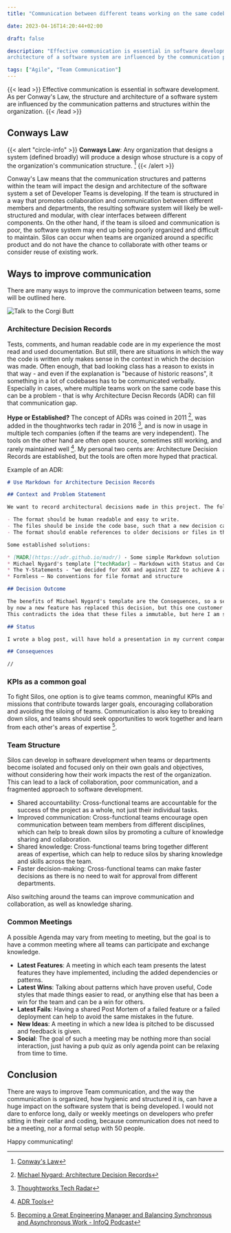```yaml
---
title: "Communication between different teams working on the same codebase"

date: 2023-04-16T14:20:44+02:00

draft: false

description: "Effective communication is essential in software development. As per Conway's Law, the structure and
architecture of a software system are influenced by the communication patterns and structures within the organization. "

tags: ["Agile", "Team Communication"]
---
```


{{< lead >}}
Effective communication is essential in software development. As per Conway's Law, the structure and architecture of a
software system are influenced by the communication patterns and structures within the organization.
{{< /lead >}}

## Conways Law

{{< alert "circle-info" >}} **Conways Law**:
Any organization that designs a system (defined broadly) will produce a design whose structure is a copy of the
organization's communication structure. [^conwaysLaw]
{{< /alert >}}

[^conwaysLaw]: [Conway's Law](http://www.melconway.com/Home/Committees_Paper.html)

Conway's Law means that the communication structures and patterns within the team will impact the design and
architecture of the software system a set of Developer Teams is developing.
If the team is structured in a way that promotes collaboration and communication between different members and
departments, the resulting software system will likely be well-structured and modular, with clear interfaces between
different components.
On the other hand, if the team is siloed and communication is poor, the software system may end up being poorly
organized and difficult to maintain.
Silos can occur when teams are organized around a specific product and do not have the chance to collaborate with other
teams or consider reuse of existing work.

## Ways to improve communication

There are many ways to improve the communication between teams, some will be outlined here.

![Talk to the Corgi Butt](/images/2023-04-talk.png)


### Architecture Decision Records

Tests, comments, and human readable code are in my experience the most read and used documentation.
But still, there are situations in which the way the code is written only makes sense in the context in which the
decision was made.
Often enough, that bad looking class has a reason to exists in that way - and even if the explanation is "because of
historic reasons", it something in a lot of codebases has to be communicated verbally.
Especially in cases, where multiple teams work on the same code base this can be a problem - that is why Architecture
Decisn Records (ADR) can fill that communication gap.

**Hype or Established?** The concept of ADRs was coined in 2011 [^netflix], was added in the thoughtworks tech
radar in 2016 [^techRadar], and is now in usage in multiple tech companies (often if the teams are very independent).
The tools on the other hand are often open source, sometimes still working, and rarely maintained well [^git].
My personal two cents are: Architecture Decision Records are established, but the tools are often more hyped that
practical.

[^git]: [ADR Tools](https://adr.github.io/)
[^techRadar]: [Thoughtworks Tech Radar](https://www.thoughtworks.com/en-us/radar/techniques/lightweight-architecture-decision-records)
[^netflix]: [Michael Nygard: Architecture Decision Records](https://www.cognitect.com/blog/2011/11/15/documenting-architecture-decisions)

Example of an ADR:

```markdown
# Use Markdown for Architecture Decision Records

## Context and Problem Statement

We want to record architectural decisions made in this project. The following requirements apply:

- The format should be human readable and easy to write.
- The files should be inside the code base, such that a new decision can be made using a pull request.
- The format should enable references to older decisions or files in the code base.

Some established solutions:

* [MADR](https://adr.github.io/madr/) - Some simple Markdown solution
* Michael Nygard's template [^techRadar] – Markdown with Status and Consequences
* The Y-Statements - "we decided for XXX and against ZZZ to achieve A and B, accepting that C".
* Formless – No conventions for file format and structure

## Decision Outcome

The benefits of Michael Nygard's template are the Consequences, so a section to update information on the decision, e.g.
by now a new feature has replaced this decision, but this one customer still needs it, so it is marked deprecated.
This contradicts the idea that these files a immutable, but here I am still coding PHP so what do I know.

## Status

I wrote a blog post, will have hold a presentation in my current company, and see what happens.

## Consequences

//
```

### KPIs as a common goal

To fight Silos, one option is to give teams common, meaningful KPIs and missions that contribute towards larger
goals, encouraging collaboration and avoiding the siloing of teams.
Communication is also key to breaking down silos, and teams should seek opportunities to work together and learn from
each other's areas of expertise [^podcast].

[^podcast]: [Becoming a Great Engineering Manager and Balancing Synchronous and Asynchronous Work - InfoQ Podcast](https://www.infoq.com/podcasts/balancing-synchronous-asynchronous-work/)

### Team Structure

Silos can develop in software development when teams or departments become isolated and focused only on their own goals
and objectives, without considering how their work impacts the rest of the organization.
This can lead to a lack of collaboration, poor communication, and a fragmented approach to software development.

* Shared accountability: Cross-functional teams are accountable for the success of the project as a whole, not just
  their individual tasks.
* Improved communication: Cross-functional teams encourage open communication between team members from different
  disciplines, which can help to break down silos by promoting a culture of knowledge sharing and collaboration.
* Shared knowledge: Cross-functional teams bring together different areas of expertise, which can help to reduce silos
  by sharing knowledge and skills across the team.
* Faster decision-making: Cross-functional teams can make faster decisions as there is no need to wait for approval from
  different departments.

Also switching around the teams can improve communication and collaboration, as well as knowledge sharing.

### Common Meetings

A possible Agenda may vary from meeting to meeting, but the goal is to have a common meeting where all teams can
participate and exchange knowledge.

* **Latest Features**: A meeting in which each team presents the latest features they have implemented, including the
  added dependencies or patterns.
* **Latest Wins**: Talking about patterns which have proven useful, Code styles that made things easier to read, or
  anything else that has been a win for the team and can be a win for others.
* **Latest Fails**: Having a shared Post Mortem of a failed feature or a failed deployment can help to avoid the same
  mistakes in the future.
* **New Ideas**: A meeting in which a new Idea is pitched to be discussed and feedback is given.
* **Social**: The goal of such a meeting may be nothing more than social interaction, just having a pub quiz as only
  agenda point can
  be relaxing from time to time.

## Conclusion

There are ways to improve Team communication, and the way the communication is organized, how hygienic and structured it
is, can have a huge impact on the software system that is being developed. I would not dare to enforce long, daily or
weekly meetings on developers who prefer sitting in their cellar and coding, because communication does not need to be a
meeting, nor a formal setup with 50 people. 

Happy communicating!
